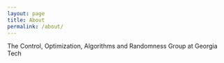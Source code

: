 ```yaml
---
layout: page
title: About
permalink: /about/
---
```


The Control, Optimization, Algorithms and Randomness Group at Georgia Tech
